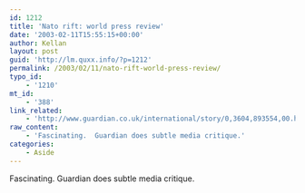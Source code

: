 ```yaml
---
id: 1212
title: 'Nato rift: world press review'
date: '2003-02-11T15:55:15+00:00'
author: Kellan
layout: post
guid: 'http://lm.quxx.info/?p=1212'
permalink: /2003/02/11/nato-rift-world-press-review/
typo_id:
    - '1210'
mt_id:
    - '388'
link_related:
    - 'http://www.guardian.co.uk/international/story/0,3604,893554,00.html?=rss'
raw_content:
    - 'Fascinating.  Guardian does subtle media critique.'
categories:
    - Aside
---
```


Fascinating. Guardian does subtle media critique.